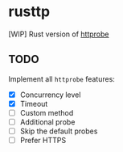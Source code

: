 # rusttp
[WIP] Rust version of [httprobe](https://github.com/tomnomnom/httprobe)

## TODO

Implement all `httprobe` features:

- [x] Concurrency level
- [x] Timeout
- [ ] Custom method
- [ ] Additional probe
- [ ] Skip the default probes
- [ ] Prefer HTTPS
